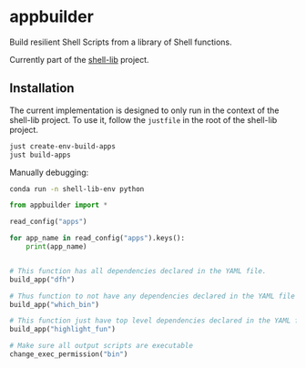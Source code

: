 # appbuilder

Build resilient Shell Scripts from a library of Shell functions.

Currently part of the [shell-lib](https://github.com/luciorq/shell-lib) project.

## Installation

The current implementation is designed to only run in the context of the shell-lib project.
To use it, follow the `justfile` in the root of the shell-lib project.

```bash
just create-env-build-apps
just build-apps
```

Manually debugging:

```bash
conda run -n shell-lib-env python
```

```python
from appbuilder import *

read_config("apps")

for app_name in read_config("apps").keys():
    print(app_name)


# This function has all dependencies declared in the YAML file.
build_app("dfh")

# Thus function to not have any dependencies declared in the YAML file (empty string).
build_app("which_bin")

# This function just have top level dependencies declared in the YAML file.
build_app("highlight_fun")

# Make sure all output scripts are executable
change_exec_permission("bin")
```
